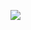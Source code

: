 [![](https://jitpack.io/v/Vladislav-Shesternin/UxoLib.svg)](https://jitpack.io/#Vladislav-Shesternin/UxoLib)
